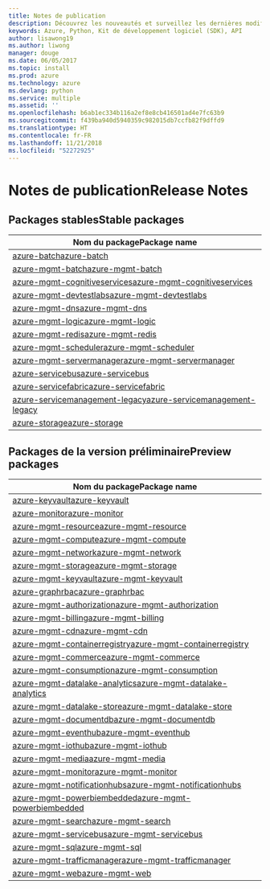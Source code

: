 ```yaml
---
title: Notes de publication
description: Découvrez les nouveautés et surveillez les dernières modifications dans les bibliothèques de gestion Azure pour Python
keywords: Azure, Python, Kit de développement logiciel (SDK), API
author: lisawong19
ms.author: liwong
manager: douge
ms.date: 06/05/2017
ms.topic: install
ms.prod: azure
ms.technology: azure
ms.devlang: python
ms.service: multiple
ms.assetid: ''
ms.openlocfilehash: b6ab1ec334b116a2ef8e8cb416501ad4e7fc63b9
ms.sourcegitcommit: f439ba940d5940359c982015db7ccfb82f9dffd9
ms.translationtype: HT
ms.contentlocale: fr-FR
ms.lasthandoff: 11/21/2018
ms.locfileid: "52272925"
---
```

# <a name="release-notes"></a><span data-ttu-id="a6374-104">Notes de publication</span><span class="sxs-lookup"><span data-stu-id="a6374-104">Release Notes</span></span>

## <a name="stable-packages"></a><span data-ttu-id="a6374-105">Packages stables</span><span class="sxs-lookup"><span data-stu-id="a6374-105">Stable packages</span></span>

| <span data-ttu-id="a6374-106">Nom du package</span><span class="sxs-lookup"><span data-stu-id="a6374-106">Package name</span></span> |
|--------------|
|[<span data-ttu-id="a6374-107">azure-batch</span><span class="sxs-lookup"><span data-stu-id="a6374-107">azure-batch</span></span>](https://pypi.org/project/azure-batch/#history)  |   
|[<span data-ttu-id="a6374-108">azure-mgmt-batch</span><span class="sxs-lookup"><span data-stu-id="a6374-108">azure-mgmt-batch</span></span>](https://pypi.org/project/azure-mgmt-batch/#history)|
|[<span data-ttu-id="a6374-109">azure-mgmt-cognitiveservices</span><span class="sxs-lookup"><span data-stu-id="a6374-109">azure-mgmt-cognitiveservices</span></span>](https://pypi.org/project/azure-mgmt-cognitiveservices/#history)|    
|[<span data-ttu-id="a6374-110">azure-mgmt-devtestlabs</span><span class="sxs-lookup"><span data-stu-id="a6374-110">azure-mgmt-devtestlabs</span></span>](https://pypi.org/project/azure-mgmt-devtestlabs/#history)|    
|[<span data-ttu-id="a6374-111">azure-mgmt-dns</span><span class="sxs-lookup"><span data-stu-id="a6374-111">azure-mgmt-dns</span></span>](https://pypi.org/project/azure-mgmt-dns/#history) |
|[<span data-ttu-id="a6374-112">azure-mgmt-logic</span><span class="sxs-lookup"><span data-stu-id="a6374-112">azure-mgmt-logic</span></span>](https://pypi.org/project/azure-mgmt-logic/#history)|
|[<span data-ttu-id="a6374-113">azure-mgmt-redis</span><span class="sxs-lookup"><span data-stu-id="a6374-113">azure-mgmt-redis</span></span>](https://pypi.org/project/azure-mgmt-redis/#history)|
|[<span data-ttu-id="a6374-114">azure-mgmt-scheduler</span><span class="sxs-lookup"><span data-stu-id="a6374-114">azure-mgmt-scheduler</span></span>](https://pypi.org/project/azure-mgmt-scheduler/#history)|    
|[<span data-ttu-id="a6374-115">azure-mgmt-servermanager</span><span class="sxs-lookup"><span data-stu-id="a6374-115">azure-mgmt-servermanager</span></span>](https://pypi.org/project/azure-mgmt-servermanager/#history)|    
|[<span data-ttu-id="a6374-116">azure-servicebus</span><span class="sxs-lookup"><span data-stu-id="a6374-116">azure-servicebus</span></span>](https://pypi.org/project/azure-mgmt-servicebus/#history)|   
|[<span data-ttu-id="a6374-117">azure-servicefabric</span><span class="sxs-lookup"><span data-stu-id="a6374-117">azure-servicefabric</span></span>](https://pypi.org/project/azure-servicefabric/#history)|  
|[<span data-ttu-id="a6374-118">azure-servicemanagement-legacy</span><span class="sxs-lookup"><span data-stu-id="a6374-118">azure-servicemanagement-legacy</span></span>](https://pypi.org/project/azure-servicemanagement-legacy/#history)|    
|[<span data-ttu-id="a6374-119">azure-storage</span><span class="sxs-lookup"><span data-stu-id="a6374-119">azure-storage</span></span>](https://pypi.org/project/azure-storage/#history)|  

## <a name="preview-packages"></a><span data-ttu-id="a6374-120">Packages de la version préliminaire</span><span class="sxs-lookup"><span data-stu-id="a6374-120">Preview packages</span></span>

|                                           <span data-ttu-id="a6374-121">Nom du package</span><span class="sxs-lookup"><span data-stu-id="a6374-121">Package name</span></span>                                           |
|--------------------------------------------------------------------------------------------------|
|                [<span data-ttu-id="a6374-122">azure-keyvault</span><span class="sxs-lookup"><span data-stu-id="a6374-122">azure-keyvault</span></span>](https://pypi.org/project/azure-keyvault/#history)                |
|                 [<span data-ttu-id="a6374-123">azure-monitor</span><span class="sxs-lookup"><span data-stu-id="a6374-123">azure-monitor</span></span>](https://pypi.org/project/azure-monitor/#history)                 |
|           [<span data-ttu-id="a6374-124">azure-mgmt-resource</span><span class="sxs-lookup"><span data-stu-id="a6374-124">azure-mgmt-resource</span></span>](https://pypi.org/project/azure-mgmt-resource/#history)           |
|            [<span data-ttu-id="a6374-125">azure-mgmt-compute</span><span class="sxs-lookup"><span data-stu-id="a6374-125">azure-mgmt-compute</span></span>](https://pypi.org/project/azure-mgmt-compute/#history)            |
|            [<span data-ttu-id="a6374-126">azure-mgmt-network</span><span class="sxs-lookup"><span data-stu-id="a6374-126">azure-mgmt-network</span></span>](https://pypi.org/project/azure-mgmt-network/#history)            |
|            [<span data-ttu-id="a6374-127">azure-mgmt-storage</span><span class="sxs-lookup"><span data-stu-id="a6374-127">azure-mgmt-storage</span></span>](https://pypi.org/project/azure-mgmt-storage/#history)            |
|           [<span data-ttu-id="a6374-128">azure-mgmt-keyvault</span><span class="sxs-lookup"><span data-stu-id="a6374-128">azure-mgmt-keyvault</span></span>](https://pypi.org/project/azure-mgmt-keyvault/#history)           |
|               [<span data-ttu-id="a6374-129">azure-graphrbac</span><span class="sxs-lookup"><span data-stu-id="a6374-129">azure-graphrbac</span></span>](https://pypi.org/project/azure-graphrbac/#history)               |
|      [<span data-ttu-id="a6374-130">azure-mgmt-authorization</span><span class="sxs-lookup"><span data-stu-id="a6374-130">azure-mgmt-authorization</span></span>](https://pypi.org/project/azure-mgmt-authorization/#history)      |
|            [<span data-ttu-id="a6374-131">azure-mgmt-billing</span><span class="sxs-lookup"><span data-stu-id="a6374-131">azure-mgmt-billing</span></span>](https://pypi.org/project/azure-mgmt-billing/#history)            |
|                [<span data-ttu-id="a6374-132">azure-mgmt-cdn</span><span class="sxs-lookup"><span data-stu-id="a6374-132">azure-mgmt-cdn</span></span>](https://pypi.org/project/azure-mgmt-cdn/#history)                |
|  [<span data-ttu-id="a6374-133">azure-mgmt-containerregistry</span><span class="sxs-lookup"><span data-stu-id="a6374-133">azure-mgmt-containerregistry</span></span>](https://pypi.org/project/azure-mgmt-containerregistry/#history)  |
|           [<span data-ttu-id="a6374-134">azure-mgmt-commerce</span><span class="sxs-lookup"><span data-stu-id="a6374-134">azure-mgmt-commerce</span></span>](https://pypi.org/project/azure-mgmt-commerce/#history)           |
|        [<span data-ttu-id="a6374-135">azure-mgmt-consumption</span><span class="sxs-lookup"><span data-stu-id="a6374-135">azure-mgmt-consumption</span></span>](https://pypi.org/project/azure-mgmt-consumption/#history)        |
| [<span data-ttu-id="a6374-136">azure-mgmt-datalake-analytics</span><span class="sxs-lookup"><span data-stu-id="a6374-136">azure-mgmt-datalake-analytics</span></span>](https://pypi.org/project/azure-mgmt-datalake-analytics/#history) |
|     [<span data-ttu-id="a6374-137">azure-mgmt-datalake-store</span><span class="sxs-lookup"><span data-stu-id="a6374-137">azure-mgmt-datalake-store</span></span>](https://pypi.org/project/azure-mgmt-datalake-store/#history)     |
|         [<span data-ttu-id="a6374-138">azure-mgmt-documentdb</span><span class="sxs-lookup"><span data-stu-id="a6374-138">azure-mgmt-documentdb</span></span>](https://pypi.org/project/azure-mgmt-documentdb/#history)         |
|           [<span data-ttu-id="a6374-139">azure-mgmt-eventhub</span><span class="sxs-lookup"><span data-stu-id="a6374-139">azure-mgmt-eventhub</span></span>](https://pypi.org/project/azure-mgmt-eventhub/#history)           |
|             [<span data-ttu-id="a6374-140">azure-mgmt-iothub</span><span class="sxs-lookup"><span data-stu-id="a6374-140">azure-mgmt-iothub</span></span>](https://pypi.org/project/azure-mgmt-iothub/#history)             |
|              [<span data-ttu-id="a6374-141">azure-mgmt-media</span><span class="sxs-lookup"><span data-stu-id="a6374-141">azure-mgmt-media</span></span>](https://pypi.org/project/azure-mgmt-media/#history)              |
|            [<span data-ttu-id="a6374-142">azure-mgmt-monitor</span><span class="sxs-lookup"><span data-stu-id="a6374-142">azure-mgmt-monitor</span></span>](https://pypi.org/project/azure-mgmt-monitor/#history)            |
|   [<span data-ttu-id="a6374-143">azure-mgmt-notificationhubs</span><span class="sxs-lookup"><span data-stu-id="a6374-143">azure-mgmt-notificationhubs</span></span>](https://pypi.org/project/azure-mgmt-notificationhubs/#history)   |
|    [<span data-ttu-id="a6374-144">azure-mgmt-powerbiembedded</span><span class="sxs-lookup"><span data-stu-id="a6374-144">azure-mgmt-powerbiembedded</span></span>](https://pypi.org/project/azure-mgmt-powerbiembedded/#history)    |
|             [<span data-ttu-id="a6374-145">azure-mgmt-search</span><span class="sxs-lookup"><span data-stu-id="a6374-145">azure-mgmt-search</span></span>](https://pypi.org/project/azure-mgmt-search/#history)             |
|         [<span data-ttu-id="a6374-146">azure-mgmt-servicebus</span><span class="sxs-lookup"><span data-stu-id="a6374-146">azure-mgmt-servicebus</span></span>](https://pypi.org/project/azure-mgmt-servicebus/#history)         |
|                [<span data-ttu-id="a6374-147">azure-mgmt-sql</span><span class="sxs-lookup"><span data-stu-id="a6374-147">azure-mgmt-sql</span></span>](https://pypi.org/project/azure-mgmt-sql/#history)                |
|     [<span data-ttu-id="a6374-148">azure-mgmt-trafficmanager</span><span class="sxs-lookup"><span data-stu-id="a6374-148">azure-mgmt-trafficmanager</span></span>](https://pypi.org/project/azure-mgmt-trafficmanager/#history)     |
|                [<span data-ttu-id="a6374-149">azure-mgmt-web</span><span class="sxs-lookup"><span data-stu-id="a6374-149">azure-mgmt-web</span></span>](https://pypi.org/project/azure-mgmt-web/#history)                |

